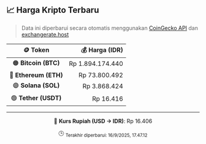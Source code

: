 

<!-- HARGA_KRIPTO -->
## 📈 Harga Kripto Terbaru

> Data ini diperbarui secara otomatis menggunakan [CoinGecko API](https://www.coingecko.com/) dan [exchangerate.host](https://exchangerate.host/)

<div align="center">

| 🪙 Token | 💰 Harga (IDR) |
|:------:|---------------:|
| 🟠 **Bitcoin (BTC)**   | Rp 1.894.174.440 |
| 🔵 **Ethereum (ETH)**  | Rp 73.800.492 |
| 🟣 **Solana (SOL)**    | Rp 3.868.424 |
| 🟢 **Tether (USDT)**   | Rp 16.416 |

---

💱 **Kurs Rupiah (USD → IDR)**: Rp 16.406

🕒 <sub>Terakhir diperbarui: 16/9/2025, 17.47.12</sub>

</div>
<!-- /HARGA_KRIPTO -->